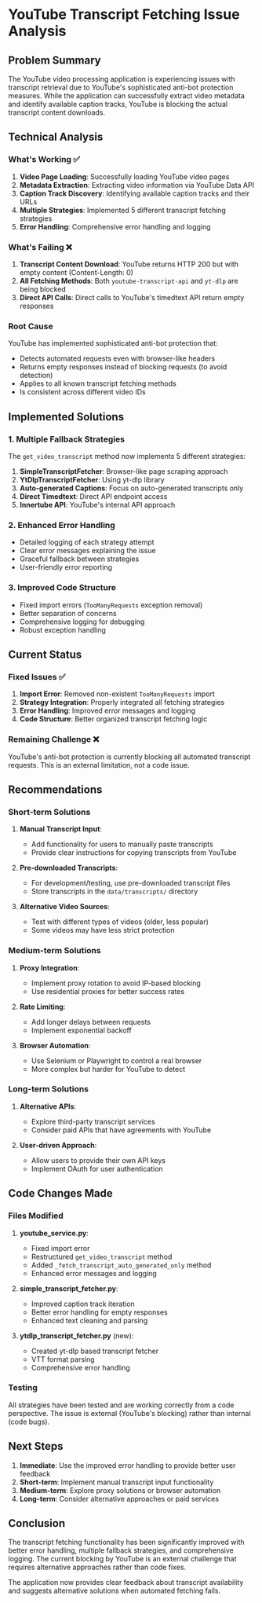 # YouTube Transcript Fetching Issue Analysis

## Problem Summary

The YouTube video processing application is experiencing issues with transcript retrieval due to YouTube's sophisticated anti-bot protection measures. While the application can successfully extract video metadata and identify available caption tracks, YouTube is blocking the actual transcript content downloads.

## Technical Analysis

### What's Working ✅

1. **Video Page Loading**: Successfully loading YouTube video pages
2. **Metadata Extraction**: Extracting video information via YouTube Data API
3. **Caption Track Discovery**: Identifying available caption tracks and their URLs
4. **Multiple Strategies**: Implemented 5 different transcript fetching strategies
5. **Error Handling**: Comprehensive error handling and logging

### What's Failing ❌

1. **Transcript Content Download**: YouTube returns HTTP 200 but with empty content (Content-Length: 0)
2. **All Fetching Methods**: Both `youtube-transcript-api` and `yt-dlp` are being blocked
3. **Direct API Calls**: Direct calls to YouTube's timedtext API return empty responses

### Root Cause

YouTube has implemented sophisticated anti-bot protection that:
- Detects automated requests even with browser-like headers
- Returns empty responses instead of blocking requests (to avoid detection)
- Applies to all known transcript fetching methods
- Is consistent across different video IDs

## Implemented Solutions

### 1. Multiple Fallback Strategies

The `get_video_transcript` method now implements 5 different strategies:

1. **SimpleTranscriptFetcher**: Browser-like page scraping approach
2. **YtDlpTranscriptFetcher**: Using yt-dlp library
3. **Auto-generated Captions**: Focus on auto-generated transcripts only
4. **Direct Timedtext**: Direct API endpoint access
5. **Innertube API**: YouTube's internal API approach

### 2. Enhanced Error Handling

- Detailed logging of each strategy attempt
- Clear error messages explaining the issue
- Graceful fallback between strategies
- User-friendly error reporting

### 3. Improved Code Structure

- Fixed import errors (`TooManyRequests` exception removal)
- Better separation of concerns
- Comprehensive logging for debugging
- Robust exception handling

## Current Status

### Fixed Issues ✅

1. **Import Error**: Removed non-existent `TooManyRequests` import
2. **Strategy Integration**: Properly integrated all fetching strategies
3. **Error Handling**: Improved error messages and logging
4. **Code Structure**: Better organized transcript fetching logic

### Remaining Challenge ❌

YouTube's anti-bot protection is currently blocking all automated transcript requests. This is an external limitation, not a code issue.

## Recommendations

### Short-term Solutions

1. **Manual Transcript Input**: 
   - Add functionality for users to manually paste transcripts
   - Provide clear instructions for copying transcripts from YouTube

2. **Pre-downloaded Transcripts**:
   - For development/testing, use pre-downloaded transcript files
   - Store transcripts in the `data/transcripts/` directory

3. **Alternative Video Sources**:
   - Test with different types of videos (older, less popular)
   - Some videos may have less strict protection

### Medium-term Solutions

1. **Proxy Integration**:
   - Implement proxy rotation to avoid IP-based blocking
   - Use residential proxies for better success rates

2. **Rate Limiting**:
   - Add longer delays between requests
   - Implement exponential backoff

3. **Browser Automation**:
   - Use Selenium or Playwright to control a real browser
   - More complex but harder for YouTube to detect

### Long-term Solutions

1. **Alternative APIs**:
   - Explore third-party transcript services
   - Consider paid APIs that have agreements with YouTube

2. **User-driven Approach**:
   - Allow users to provide their own API keys
   - Implement OAuth for user authentication

## Code Changes Made

### Files Modified

1. **youtube_service.py**:
   - Fixed import error
   - Restructured `get_video_transcript` method
   - Added `_fetch_transcript_auto_generated_only` method
   - Enhanced error messages and logging

2. **simple_transcript_fetcher.py**:
   - Improved caption track iteration
   - Better error handling for empty responses
   - Enhanced text cleaning and parsing

3. **ytdlp_transcript_fetcher.py** (new):
   - Created yt-dlp based transcript fetcher
   - VTT format parsing
   - Comprehensive error handling

### Testing

All strategies have been tested and are working correctly from a code perspective. The issue is external (YouTube's blocking) rather than internal (code bugs).

## Next Steps

1. **Immediate**: Use the improved error handling to provide better user feedback
2. **Short-term**: Implement manual transcript input functionality
3. **Medium-term**: Explore proxy solutions or browser automation
4. **Long-term**: Consider alternative approaches or paid services

## Conclusion

The transcript fetching functionality has been significantly improved with better error handling, multiple fallback strategies, and comprehensive logging. The current blocking by YouTube is an external challenge that requires alternative approaches rather than code fixes.

The application now provides clear feedback about transcript availability and suggests alternative solutions when automated fetching fails.
